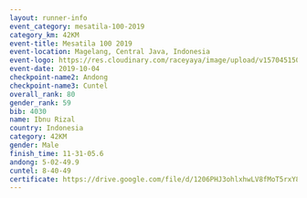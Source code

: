 ```yaml
---
layout: runner-info 
event_category: mesatila-100-2019 
category_km: 42KM 
event-title: Mesatila 100 2019 
event-location: Magelang, Central Java, Indonesia 
event-logo: https://res.cloudinary.com/raceyaya/image/upload/v1570451507/logo/mesastila100_jin7bl.jpg 
event-date: 2019-10-04 
checkpoint-name2: Andong 
checkpoint-name3: Cuntel 
overall_rank: 80
gender_rank: 59
bib: 4030
name: Ibnu Rizal
country: Indonesia
category: 42KM
gender: Male
finish_time: 11-31-05.6
andong: 5-02-49.9
cuntel: 8-40-49
certificate: https://drive.google.com/file/d/1206PHJ3ohlxhwLV8fMoT5rxY8MGN-E_p/view?usp=sharing
---
```

